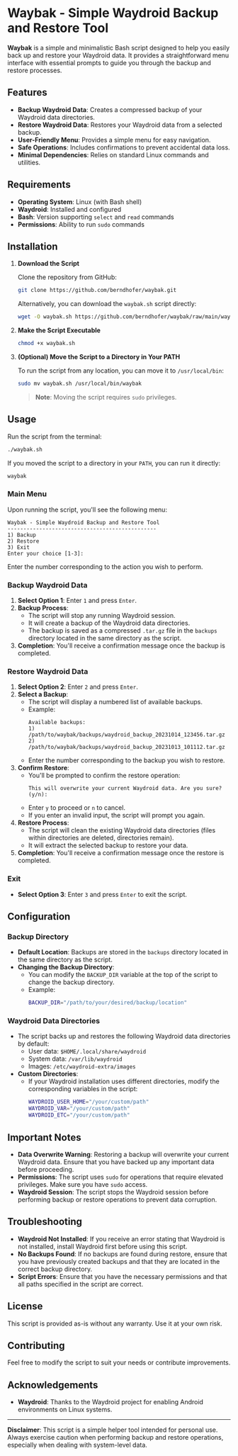 # Waybak - Simple Waydroid Backup and Restore Tool

**Waybak** is a simple and minimalistic Bash script designed to help you easily back up and restore your Waydroid data. It provides a straightforward menu interface with essential prompts to guide you through the backup and restore processes.

## Features

- **Backup Waydroid Data**: Creates a compressed backup of your Waydroid data directories.
- **Restore Waydroid Data**: Restores your Waydroid data from a selected backup.
- **User-Friendly Menu**: Provides a simple menu for easy navigation.
- **Safe Operations**: Includes confirmations to prevent accidental data loss.
- **Minimal Dependencies**: Relies on standard Linux commands and utilities.

## Requirements

- **Operating System**: Linux (with Bash shell)
- **Waydroid**: Installed and configured
- **Bash**: Version supporting `select` and `read` commands
- **Permissions**: Ability to run `sudo` commands

## Installation

1. **Download the Script**

   Clone the repository from GitHub:

   ```bash
   git clone https://github.com/berndhofer/waybak.git
   ```

   Alternatively, you can download the `waybak.sh` script directly:

   ```bash
   wget -O waybak.sh https://github.com/berndhofer/waybak/raw/main/waybak.sh
   ```

2. **Make the Script Executable**

   ```bash
   chmod +x waybak.sh
   ```

3. **(Optional) Move the Script to a Directory in Your PATH**

   To run the script from any location, you can move it to `/usr/local/bin`:

   ```bash
   sudo mv waybak.sh /usr/local/bin/waybak
   ```

   > **Note**: Moving the script requires `sudo` privileges.

## Usage

Run the script from the terminal:

```bash
./waybak.sh
```

If you moved the script to a directory in your `PATH`, you can run it directly:

```bash
waybak
```

### Main Menu

Upon running the script, you'll see the following menu:

```
Waybak - Simple Waydroid Backup and Restore Tool
-----------------------------------------------
1) Backup
2) Restore
3) Exit
Enter your choice [1-3]:
```

Enter the number corresponding to the action you wish to perform.

### Backup Waydroid Data

1. **Select Option 1**: Enter `1` and press `Enter`.
2. **Backup Process**:
   - The script will stop any running Waydroid session.
   - It will create a backup of the Waydroid data directories.
   - The backup is saved as a compressed `.tar.gz` file in the `backups` directory located in the same directory as the script.
3. **Completion**: You'll receive a confirmation message once the backup is completed.

### Restore Waydroid Data

1. **Select Option 2**: Enter `2` and press `Enter`.
2. **Select a Backup**:
   - The script will display a numbered list of available backups.
   - Example:
     ```
     Available backups:
     1) /path/to/waybak/backups/waydroid_backup_20231014_123456.tar.gz
     2) /path/to/waybak/backups/waydroid_backup_20231013_101112.tar.gz
     ```
   - Enter the number corresponding to the backup you wish to restore.
3. **Confirm Restore**:
   - You'll be prompted to confirm the restore operation:
     ```
     This will overwrite your current Waydroid data. Are you sure? (y/n):
     ```
   - Enter `y` to proceed or `n` to cancel.
   - If you enter an invalid input, the script will prompt you again.
4. **Restore Process**:
   - The script will clean the existing Waydroid data directories (files within directories are deleted, directories remain).
   - It will extract the selected backup to restore your data.
5. **Completion**: You'll receive a confirmation message once the restore is completed.

### Exit

- **Select Option 3**: Enter `3` and press `Enter` to exit the script.

## Configuration

### Backup Directory

- **Default Location**: Backups are stored in the `backups` directory located in the same directory as the script.
- **Changing the Backup Directory**:
  - You can modify the `BACKUP_DIR` variable at the top of the script to change the backup directory.
  - Example:
    ```bash
    BACKUP_DIR="/path/to/your/desired/backup/location"
    ```

### Waydroid Data Directories

- The script backs up and restores the following Waydroid data directories by default:
  - User data: `$HOME/.local/share/waydroid`
  - System data: `/var/lib/waydroid`
  - Images: `/etc/waydroid-extra/images`
- **Custom Directories**:
  - If your Waydroid installation uses different directories, modify the corresponding variables in the script:
    ```bash
    WAYDROID_USER_HOME="/your/custom/path"
    WAYDROID_VAR="/your/custom/path"
    WAYDROID_ETC="/your/custom/path"
    ```

## Important Notes

- **Data Overwrite Warning**: Restoring a backup will overwrite your current Waydroid data. Ensure that you have backed up any important data before proceeding.
- **Permissions**: The script uses `sudo` for operations that require elevated privileges. Make sure you have `sudo` access.
- **Waydroid Session**: The script stops the Waydroid session before performing backup or restore operations to prevent data corruption.

## Troubleshooting

- **Waydroid Not Installed**: If you receive an error stating that Waydroid is not installed, install Waydroid first before using this script.
- **No Backups Found**: If no backups are found during restore, ensure that you have previously created backups and that they are located in the correct backup directory.
- **Script Errors**: Ensure that you have the necessary permissions and that all paths specified in the script are correct.

## License

This script is provided as-is without any warranty. Use it at your own risk.

## Contributing

Feel free to modify the script to suit your needs or contribute improvements.

## Acknowledgements

- **Waydroid**: Thanks to the Waydroid project for enabling Android environments on Linux systems.

---

**Disclaimer**: This script is a simple helper tool intended for personal use. Always exercise caution when performing backup and restore operations, especially when dealing with system-level data.

